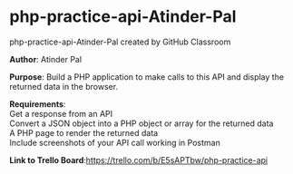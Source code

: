 # php-practice-api-Atinder-Pal
php-practice-api-Atinder-Pal created by GitHub Classroom

**Author**: Atinder Pal

**Purpose**: Build a PHP application to make calls to this API and display the returned data in the browser. 

**Requirements**:</br>
Get a response from an API </br>
Convert a JSON object into a PHP object or array for the returned data </br>
A PHP page to render the returned data </br>
Include screenshots of your API call working in Postman </br>


**Link to Trello Board**:https://trello.com/b/E5sAPTbw/php-practice-api
